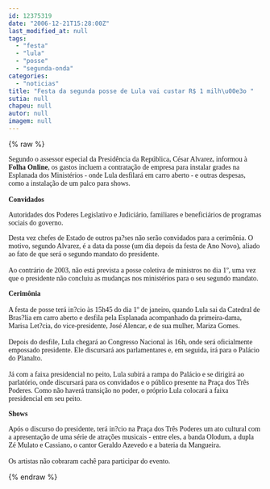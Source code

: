```yaml
---
id: 12375319
date: "2006-12-21T15:28:00Z"
last_modified_at: null
tags:
  - "festa"
  - "lula"
  - "posse"
  - "segunda-onda"
categories:
  - "noticias"
title: "Festa da segunda posse de Lula vai custar R$ 1 milh\u00e3o "
sutia: null
chapeu: null
autor: null
imagem: null
---
```

{% raw %}
<p><P><FONT face=Verdana>Segundo o assessor especial da Presidência da República, César Alvarez, informou à <STRONG>Folha Online</STRONG>, os gastos incluem a contratação de empresa para instalar grades na Esplanada dos Ministérios - onde Lula desfilará em carro aberto - e outras despesas, como a instalação de um palco para shows.&nbsp;<BR><BR><STRONG>Convidados</STRONG></FONT></P></p>
<p><P><FONT face=Verdana>Autoridades dos Poderes Legislativo e Judiciário, familiares e beneficiários de programas sociais do governo. </FONT></P></p>
<p><P><FONT face=Verdana>Desta vez chefes de Estado de outros pa?ses não serão convidados para a cerimônia. O motivo, segundo Alvarez, é a data da posse (um dia depois da festa de Ano Novo), aliado ao fato de que será o segundo mandato do presidente.<BR><BR>Ao contrário de 2003, não está prevista a posse coletiva de ministros no dia 1º, uma vez que o presidente não concluiu as mudanças nos ministérios para o seu segundo mandato. </FONT></P></p>
<p><P><FONT face=Verdana><B>Cerimônia</B><BR><BR>A festa de posse terá in?cio às 15h45 do dia 1º de janeiro, quando Lula sai da Catedral de Bras?lia em carro aberto e desfila pela Esplanada acompanhado da primeira-dama, Marisa Let?cia, do vice-presidente, José Alencar, e de sua mulher, Mariza Gomes.<BR><BR>Depois do desfile, Lula chegará ao Congresso Nacional às 16h, onde será oficialmente empossado presidente. Ele discursará aos parlamentares e, em seguida, irá para o Palácio do Planalto.<BR><BR>Já com a faixa presidencial no peito, Lula subirá a rampa do Palácio e se dirigirá ao parlatório, onde discursará para os convidados e o público presente na Praça dos Três Poderes. Como não haverá transição no poder, o próprio Lula colocará a faixa presidencial em seu peito. </FONT></P></p>
<p><P><FONT face=Verdana><STRONG>Shows</STRONG></FONT></P></p>
<p><P><FONT face=Verdana>Após o discurso do presidente, terá in?cio na Praça dos Três Poderes um ato cultural com a apresentação de uma série de atrações musicais - entre eles, a banda Olodum, a dupla Zé Mulato e Cassiano, o cantor Geraldo Azevedo e a bateria da Mangueira.<BR><BR>Os artistas não cobraram cachê para participar do evento.</P></FONT> </p>
{% endraw %}